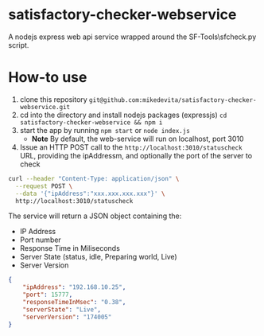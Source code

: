 # satisfactory-checker-webservice
A nodejs express web api service wrapped around the SF-Tools\sfcheck.py script.

# How-to use

1. clone this repository `git@github.com:mikedevita/satisfactory-checker-webservice.git`
2. cd into the directory and install nodejs packages (expressjs) `cd satisfactory-checker-webservice && npm i`
3. start the app by running `npm start` or `node index.js`
    * **Note** By default, the web-service will run on localhost, port 3010
4. Issue an HTTP POST call to the `http://localhost:3010/statuscheck` URL, providing the ipAddressm, and optionally the port of the server to check

```bash
curl --header "Content-Type: application/json" \
  --request POST \
  --data '{"ipAddress":"xxx.xxx.xxx.xxx"}' \
  http://localhost:3010/statuscheck
```

The service will return a JSON object containing the:

* IP Address
* Port number
* Response Time in Miliseconds
* Server State (status, idle, Preparing world, Live)
* Server Version

```json
{
    "ipAddress": "192.168.10.25",
    "port": 15777,
    "responseTimeInMsec": "0.38",
    "serverState": "Live",
    "serverVersion": "174005"
}
```